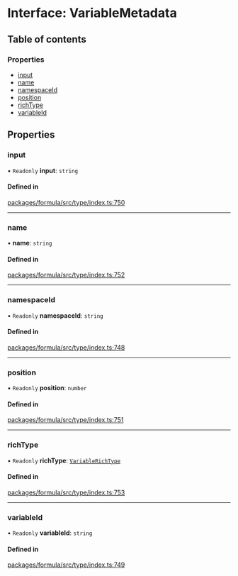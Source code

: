 # Interface: VariableMetadata

## Table of contents

### Properties

- [input](VariableMetadata.md#input)
- [name](VariableMetadata.md#name)
- [namespaceId](VariableMetadata.md#namespaceid)
- [position](VariableMetadata.md#position)
- [richType](VariableMetadata.md#richtype)
- [variableId](VariableMetadata.md#variableid)

## Properties

### <a id="input" name="input"></a> input

• `Readonly` **input**: `string`

#### Defined in

[packages/formula/src/type/index.ts:750](https://github.com/mashcard/mashcard/blob/main/packages/formula/src/type/index.ts#L750)

---

### <a id="name" name="name"></a> name

• **name**: `string`

#### Defined in

[packages/formula/src/type/index.ts:752](https://github.com/mashcard/mashcard/blob/main/packages/formula/src/type/index.ts#L752)

---

### <a id="namespaceid" name="namespaceid"></a> namespaceId

• `Readonly` **namespaceId**: `string`

#### Defined in

[packages/formula/src/type/index.ts:748](https://github.com/mashcard/mashcard/blob/main/packages/formula/src/type/index.ts#L748)

---

### <a id="position" name="position"></a> position

• `Readonly` **position**: `number`

#### Defined in

[packages/formula/src/type/index.ts:751](https://github.com/mashcard/mashcard/blob/main/packages/formula/src/type/index.ts#L751)

---

### <a id="richtype" name="richtype"></a> richType

• `Readonly` **richType**: [`VariableRichType`](../README.md#variablerichtype)

#### Defined in

[packages/formula/src/type/index.ts:753](https://github.com/mashcard/mashcard/blob/main/packages/formula/src/type/index.ts#L753)

---

### <a id="variableid" name="variableid"></a> variableId

• `Readonly` **variableId**: `string`

#### Defined in

[packages/formula/src/type/index.ts:749](https://github.com/mashcard/mashcard/blob/main/packages/formula/src/type/index.ts#L749)
